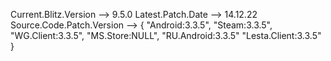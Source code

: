 Current.Blitz.Version --> 9.5.0
Latest.Patch.Date --> 14.12.22
Source.Code.Patch.Version --> {
								"Android:3.3.5",
								"Steam:3.3.5",
								"WG.Client:3.3.5",
								"MS.Store:NULL",
								"RU.Android:3.3.5"
								"Lesta.Client:3.3.5"
							  }